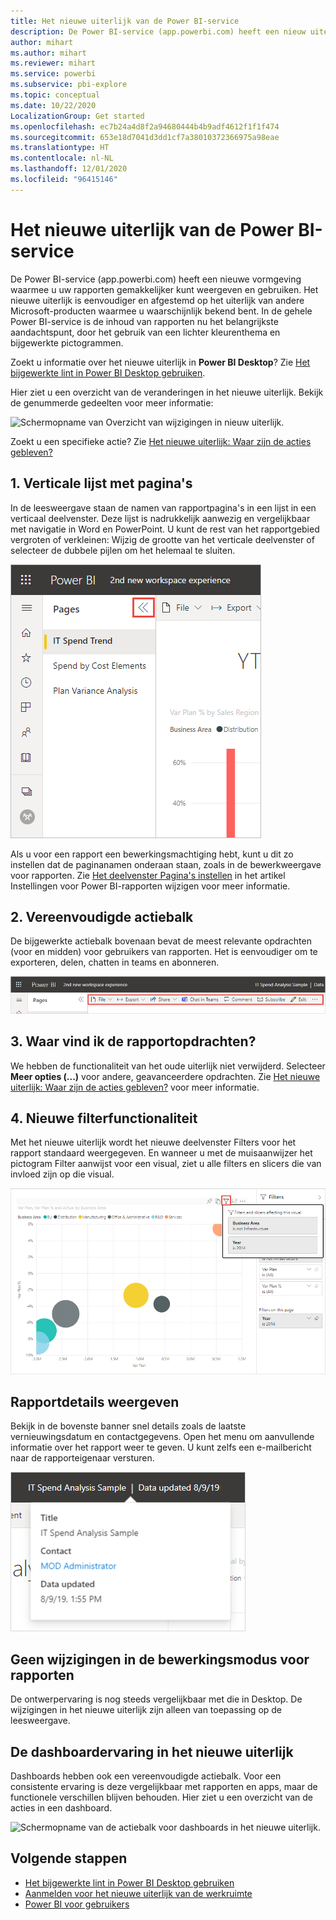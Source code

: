 ```yaml
---
title: Het nieuwe uiterlijk van de Power BI-service
description: De Power BI-service (app.powerbi.com) heeft een nieuw uiterlijk. In dit artikel wordt beschreven hoe u door rapporten met het nieuwe uiterlijk navigeert.
author: mihart
ms.author: mihart
ms.reviewer: mihart
ms.service: powerbi
ms.subservice: pbi-explore
ms.topic: conceptual
ms.date: 10/22/2020
LocalizationGroup: Get started
ms.openlocfilehash: ec7b24a4d8f2a94680444b4b9adf4612f1f1f474
ms.sourcegitcommit: 653e18d7041d3dd1cf7a38010372366975a98eae
ms.translationtype: HT
ms.contentlocale: nl-NL
ms.lasthandoff: 12/01/2020
ms.locfileid: "96415146"
---
```

# <a name="the-new-look-of-the-power-bi-service"></a>Het nieuwe uiterlijk van de Power BI-service

De Power BI-service (app.powerbi.com) heeft een nieuwe vormgeving waarmee u uw rapporten gemakkelijker kunt weergeven en gebruiken. Het nieuwe uiterlijk is eenvoudiger en afgestemd op het uiterlijk van andere Microsoft-producten waarmee u waarschijnlijk bekend bent. In de gehele Power BI-service is de inhoud van rapporten nu het belangrijkste aandachtspunt, door het gebruik van een lichter kleurenthema en bijgewerkte pictogrammen. 

Zoekt u informatie over het nieuwe uiterlijk in **Power BI Desktop**? Zie [Het bijgewerkte lint in Power BI Desktop gebruiken](../create-reports/desktop-ribbon.md).

Hier ziet u een overzicht van de veranderingen in het nieuwe uiterlijk. Bekijk de genummerde gedeelten voor meer informatie:

![Schermopname van Overzicht van wijzigingen in nieuw uiterlijk.](media/service-new-look/power-bi-new-look-changes-callouts.png)

Zoekt u een specifieke actie? Zie [Het nieuwe uiterlijk: Waar zijn de acties gebleven?](service-new-look-where-actions.md)

## <a name="1-vertical-list-of-pages"></a>1. Verticale lijst met pagina's 
In de leesweergave staan de namen van rapportpagina's in een lijst in een verticaal deelvenster. Deze lijst is nadrukkelijk aanwezig en vergelijkbaar met navigatie in Word en PowerPoint. U kunt de rest van het rapportgebied vergroten of verkleinen: Wijzig de grootte van het verticale deelvenster of selecteer de dubbele pijlen om het helemaal te sluiten.

![Schermopname van namen van rapportpagina's aan de zijkant.](media/service-new-look/power-bi-new-look-report-pages.png)

Als u voor een rapport een bewerkingsmachtiging hebt, kunt u dit zo instellen dat de paginanamen onderaan staan, zoals in de bewerkweergave voor rapporten. Zie [Het deelvenster Pagina's instellen](../create-reports/power-bi-report-settings.md#set-the-pages-pane) in het artikel Instellingen voor Power BI-rapporten wijzigen voor meer informatie.

## <a name="2-simplified-action-bar"></a>2. Vereenvoudigde actiebalk 

De bijgewerkte actiebalk bovenaan bevat de meest relevante opdrachten (voor en midden) voor gebruikers van rapporten. Het is eenvoudiger om te exporteren, delen, chatten in teams en abonneren. 

![Schermopname van de nieuwe actiebalk.](media/service-new-look/power-bi-new-look-action-bar.png)

## <a name="3-where-are-the-report-commands"></a>3. Waar vind ik de rapportopdrachten?

We hebben de functionaliteit van het oude uiterlijk niet verwijderd. Selecteer **Meer opties (...)** voor andere, geavanceerdere opdrachten. Zie [Het nieuwe uiterlijk: Waar zijn de acties gebleven?](service-new-look-where-actions.md) voor meer informatie.

## <a name="4-new-filter-experience"></a>4. Nieuwe filterfunctionaliteit

Met het nieuwe uiterlijk wordt het nieuwe deelvenster Filters voor het rapport standaard weergegeven. En wanneer u met de muisaanwijzer het pictogram Filter aanwijst voor een visual, ziet u alle filters en slicers die van invloed zijn op die visual.

![Schermopname van alle filters en slicers die van invloed zijn op die visual.](media/service-new-look/power-bi-new-look-filters.png)

## <a name="view-report-details"></a>Rapportdetails weergeven 

Bekijk in de bovenste banner snel details zoals de laatste vernieuwingsdatum en contactgegevens.  Open het menu om aanvullende informatie over het rapport weer te geven. U kunt zelfs een e-mailbericht naar de rapporteigenaar versturen.

![Schermopname van Rapportdetails weergeven.](media/service-new-look/power-bi-new-look-metadata.png)

## <a name="no-changes-to-report-edit-mode"></a>Geen wijzigingen in de bewerkingsmodus voor rapporten 

De ontwerpervaring is nog steeds vergelijkbaar met die in Desktop. De wijzigingen in het nieuwe uiterlijk zijn alleen van toepassing op de leesweergave.

## <a name="dashboard-new-look-experience"></a>De dashboardervaring in het nieuwe uiterlijk 

Dashboards hebben ook een vereenvoudigde actiebalk. Voor een consistente ervaring is deze vergelijkbaar met rapporten en apps, maar de functionele verschillen blijven behouden. Hier ziet u een overzicht van de acties in een dashboard.
 
![Schermopname van de actiebalk voor dashboards in het nieuwe uiterlijk.](media/service-new-look/power-bi-dashboard-action-bar-new-look.png)

## <a name="next-steps"></a>Volgende stappen

- [Het bijgewerkte lint in Power BI Desktop gebruiken](../create-reports/desktop-ribbon.md)
- [Aanmelden voor het nieuwe uiterlijk van de werkruimte](../collaborate-share/service-workspaces-new-look.md)
- [Power BI voor gebruikers](end-user-consumer.md)
